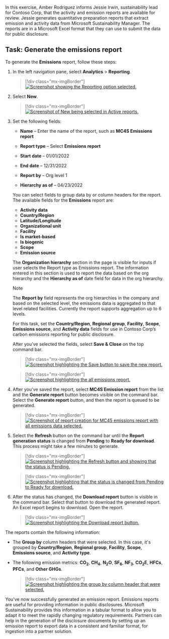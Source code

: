 In this exercise, Amber Rodriguez informs Jessie Irwin, sustainability lead for Contoso Corp, that the activity and emission reports are available for review. Jessie generates quantitative preparation reports that extract emission and activity data from Microsoft Sustainability Manager. The reports are in a Microsoft Excel format that they can use to submit the data for public disclosure.

## Task: Generate the emissions report

To generate the **Emissions** report, follow these steps:

1. In the left navigation pane, select **Analytics** > **Reporting**.

   > [!div class="mx-imgBorder"]
   > [![Screenshot showing the Reporting option selected.](../media/reporting.svg)](../media/reporting.svg#lightbox)

1. Select **New**.

   > [!div class="mx-imgBorder"]
   > [![Screenshot of New being selected in Active reports.](../media/new-active-reports.svg)](../media/new-active-reports.svg#lightbox)

1. Set the following fields:
   - **Name** – Enter the name of the report, such as **MC4S Emissions report**

   - **Report type** – Select **Emissions report**

   - **Start date** – 01/01/2022

   - **End date** – 12/31/2022
   
   - **Report by** – Org level 1
   
   - **Hierarchy as of** – 04/23/2022

   You can select fields to group data by or column headers for the report. The available fields for the **Emissions** report are:

   - **Activity data**
   - **Country/Region**
   - **Latitude/Longitude**
   - **Organizational unit**
   - **Facility**
   - **Is market-based**
   - **Is biogenic**
   - **Scope**
   - **Emission source**

   The **Organization hierarchy** section in the page is visible for inputs if user selects the Report type as Emissions report. The information entered in this section is used to report the data based on the org hierarchy and the **Hierarchy as of** date field for data in the org hierarchy.

   > [!NOTE]
   > The **Report by** field represents the org hierarchies in the company and based on the selected level, the emissions data is aggregated to that level related facilities. Currently the report supports aggregation up to 6 levels.

   For this task, set the **Country/Region**, **Regional group**, **Facility**, **Scope**, **Emissions source**, and **Activity data** fields for use in Contoso Corp’s carbon emissions reporting for public disclosure.

   After you've selected the fields, select **Save & Close** on the top command bar.

   > [!div class="mx-imgBorder"]
   > [![Screenshot highlighting the Save button to save the new report.](../media/save-new-report.svg)](../media/save-new-report.svg#lightbox)

   > [!div class="mx-imgBorder"]
   > [![Screenshot highlighting the all emissions report.](../media/all-emissions.png)](../media/all-emissions.png#lightbox)

1. After you've saved the report, select **MC4S Emission report** from the list and the **Generate report** button becomes visible on the command bar. Select the **Generate report** button, and then the report is queued to be generated.

   > [!div class="mx-imgBorder"]
   > [![Screenshot of report creation for MC45 emissions report with all emissions data selected.](../media/generate-report.svg)](../media/generate-report.svg#lightbox)

1. Select the **Refresh** button on the command bar until the **Report generation status** is changed from **Pending** to **Ready for download**. This process might take a few minutes to generate.

   > [!div class="mx-imgBorder"]
   > [![Screenshot highlighting the Refresh button and showing that the status is Pending.](../media/pending-report.svg)](../media/pending-report.svg#lightbox)

   > [!div class="mx-imgBorder"]
   > [![Screenshot highlighting that the status is changed from Pending to Ready for download.](../media/ready.svg)](../media/ready.svg#lightbox)

1. After the status has changed, the **Download report** button is visible in the command bar. Select that button to download the generated report. An Excel report begins to download. Open the report.

   > [!div class="mx-imgBorder"]
   > [![Screenshot highlighting the Download report button.](../media/download.svg)](../media/download.svg#lightbox)

The reports contain the following information:

- The **Group by** column headers that were selected. In this case, it's grouped by **Country/Region**, **Regional group**, **Facility**, **Scope**, **Emissions source**, and **Activity type**.
- The following emission metrics: **CO<sub>2</sub>**, **CH<sub>4</sub>**, **N<sub>2</sub>O**, **SF<sub>6</sub>**, **NF<sub>3</sub>**, **CO<sub>2</sub>E**, **HFCs**, **PFCs**, and **Other GHGs**.

  > [!div class="mx-imgBorder"]
  > [![Screenshot highlighting the group by column header that were selected.](../media/emission-grouped.svg)](../media/emission-grouped.svg#lightbox)

You've now successfully generated an emission report. Emissions reports are useful for providing information in public disclosures. Microsoft Sustainability provides this information in a tabular format to allow you to adapt it to meet the rapidly changing regulatory requirements. Partners can help in the generation of the disclosure documents by setting up an emission report to export data in a consistent and familiar format, for ingestion into a partner solution.

